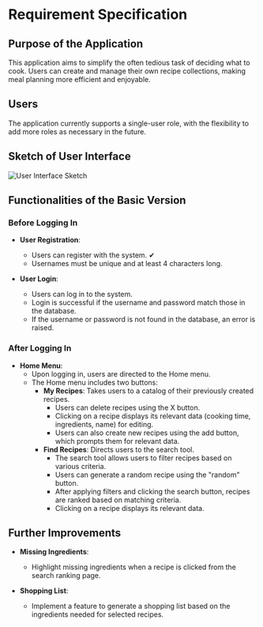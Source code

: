 # Requirement Specification

## Purpose of the Application

This application aims to simplify the often tedious task of deciding what to cook. Users can create and manage their own recipe collections, making meal planning more efficient and enjoyable.

## Users

The application currently supports a single-user role, with the flexibility to add more roles as necessary in the future.

## Sketch of User Interface

![User Interface Sketch](https://github.com/Germuu/ot-harjoitustyo/blob/master/recipe-app/documentation/Pictures/k%C3%A4ytt%C3%B6liittym%C3%A4%C3%B6.png)

## Functionalities of the Basic Version

### Before Logging In

- **User Registration**:
  - Users can register with the system. &#10004;
  - Usernames must be unique and at least 4 characters long.
  
- **User Login**:
  - Users can log in to the system.
  - Login is successful if the username and password match those in the database.
  - If the username or password is not found in the database, an error is raised.

### After Logging In

- **Home Menu**:
  - Upon logging in, users are directed to the Home menu.
  - The Home menu includes two buttons:
    * **My Recipes**: Takes users to a catalog of their previously created recipes.
      - Users can delete recipes using the X button.
      - Clicking on a recipe displays its relevant data (cooking time, ingredients, name) for editing.
      - Users can also create new recipes using the add button, which prompts them for relevant data.
    * **Find Recipes**: Directs users to the search tool.
      - The search tool allows users to filter recipes based on various criteria.
      - Users can generate a random recipe using the "random" button.
      - After applying filters and clicking the search button, recipes are ranked based on matching criteria.
      - Clicking on a recipe displays its relevant data.

## Further Improvements
- **Missing Ingredients**:
  - Highlight missing ingredients when a recipe is clicked from the search ranking page.

- **Shopping List**:
  - Implement a feature to generate a shopping list based on the ingredients needed for selected recipes.
  


  

